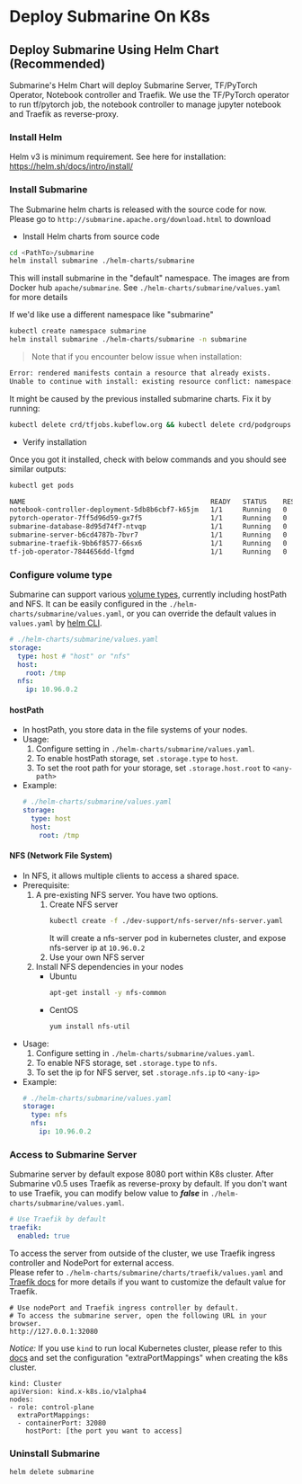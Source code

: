 <!--
Licensed to the Apache Software Foundation (ASF) under one
or more contributor license agreements.  See the NOTICE file
distributed with this work for additional information
regarding copyright ownership.  The ASF licenses this file
to you under the Apache License, Version 2.0 (the
"License"); you may not use this file except in compliance
with the License.  You may obtain a copy of the License at

  http://www.apache.org/licenses/LICENSE-2.0

Unless required by applicable law or agreed to in writing,
software distributed under the License is distributed on an
"AS IS" BASIS, WITHOUT WARRANTIES OR CONDITIONS OF ANY
KIND, either express or implied.  See the License for the
specific language governing permissions and limitations
under the License.
-->


# Deploy Submarine On K8s

## Deploy Submarine Using Helm Chart (Recommended)

Submarine's Helm Chart will deploy Submarine Server, TF/PyTorch Operator, Notebook controller
and Traefik. We use the TF/PyTorch operator to run tf/pytorch job, the notebook controller to
manage jupyter notebook and Traefik as reverse-proxy.


### Install Helm

Helm v3 is minimum requirement.
See here for installation: https://helm.sh/docs/intro/install/

### Install Submarine

The Submarine helm charts is released with the source code for now.
Please go to `http://submarine.apache.org/download.html` to download

- Install Helm charts from source code
```bash
cd <PathTo>/submarine
helm install submarine ./helm-charts/submarine
```
This will install submarine in the "default" namespace.
The images are from Docker hub `apache/submarine`. See `./helm-charts/submarine/values.yaml` for more details

If we'd like use a different namespace like "submarine"
```bash
kubectl create namespace submarine
helm install submarine ./helm-charts/submarine -n submarine
```

> Note that if you encounter below issue when installation:
```bash
Error: rendered manifests contain a resource that already exists.
Unable to continue with install: existing resource conflict: namespace: , name: podgroups.scheduling.incubator.k8s.io, existing_kind: apiextensions.k8s.io/v1beta1, Kind=CustomResourceDefinition, new_kind: apiextensions.k8s.io/v1beta1, Kind=CustomResourceDefinition
```
It might be caused by the previous installed submarine charts. Fix it by running:
```bash
kubectl delete crd/tfjobs.kubeflow.org && kubectl delete crd/podgroups.scheduling.incubator.k8s.io && kubectl delete crd/pytorchjobs.kubeflow.org
```

- Verify installation

Once you got it installed, check with below commands and you should see similar outputs:
```bash
kubectl get pods
```

```bash
NAME                                              READY   STATUS    RESTARTS   AGE
notebook-controller-deployment-5db8b6cbf7-k65jm   1/1     Running   0          5s
pytorch-operator-7ff5d96d59-gx7f5                 1/1     Running   0          5s
submarine-database-8d95d74f7-ntvqp                1/1     Running   0          5s
submarine-server-b6cd4787b-7bvr7                  1/1     Running   0          5s
submarine-traefik-9bb6f8577-66sx6                 1/1     Running   0          5s
tf-job-operator-7844656dd-lfgmd                   1/1     Running   0          5s
```

### Configure volume type
Submarine can support various [volume types](https://kubernetes.io/docs/concepts/storage/volumes/#nfs), currently including hostPath and NFS. It can be easily configured in the `./helm-charts/submarine/values.yaml`, or you can override the default values in `values.yaml` by [helm CLI](https://helm.sh/docs/helm/helm_install/).

```yaml
# ./helm-charts/submarine/values.yaml
storage:
  type: host # "host" or "nfs"
  host:
    root: /tmp
  nfs:
    ip: 10.96.0.2
```
#### hostPath
- In hostPath, you store data in the file systems of your nodes.
- Usage:
  1. Configure setting in `./helm-charts/submarine/values.yaml`.
  2. To enable hostPath storage, set `.storage.type` to `host`.
  3. To set the root path for your storage, set `.storage.host.root` to `<any-path>`
- Example:
  ```yaml
  # ./helm-charts/submarine/values.yaml
  storage:
    type: host
    host:
      root: /tmp
  ```


#### NFS (Network File System)
- In NFS, it allows multiple clients to access a shared space.
- Prerequisite:
  1. A pre-existing NFS server. You have two options.
      1. Create NFS server
          ```bash
          kubectl create -f ./dev-support/nfs-server/nfs-server.yaml
          ```
          It will create a nfs-server pod in kubernetes cluster, and expose nfs-server ip at `10.96.0.2`
      2. Use your own NFS server
  2. Install NFS dependencies in your nodes
      - Ubuntu
          ```bash
          apt-get install -y nfs-common
          ```
      - CentOS
          ```bash
          yum install nfs-util
          ```
- Usage:
  1. Configure setting in `./helm-charts/submarine/values.yaml`.
  2. To enable NFS storage, set `.storage.type` to `nfs`.
  3. To set the ip for NFS server, set `.storage.nfs.ip` to `<any-ip>`
- Example:
  ```yaml
  # ./helm-charts/submarine/values.yaml
  storage:
    type: nfs
    nfs:
      ip: 10.96.0.2
  ```
### Access to Submarine Server
Submarine server by default expose 8080 port within K8s cluster. After Submarine v0.5
uses Traefik as reverse-proxy by default. If you don't want to
use Traefik, you can modify below value to ***false*** in `./helm-charts/submarine/values.yaml`.
```yaml
# Use Traefik by default
traefik:
  enabled: true
```

To access the server from outside of the cluster, we use Traefik ingress controller and
NodePort for external access.\
Please refer to `./helm-charts/submarine/charts/traefik/values.yaml` and [Traefik docs](https://docs.traefik.io/)
for more details if you want to customize the default value for Traefik.

```
# Use nodePort and Traefik ingress controller by default.
# To access the submarine server, open the following URL in your browser.
http://127.0.0.1:32080
```

*Notice:*
If you use `kind` to run local Kubernetes cluster,
please refer to this [docs](https://kind.sigs.k8s.io/docs/user/configuration/#extra-port-mappings)
and set the configuration "extraPortMappings" when creating the k8s cluster.

```
kind: Cluster
apiVersion: kind.x-k8s.io/v1alpha4
nodes:
- role: control-plane
  extraPortMappings:
  - containerPort: 32080
    hostPort: [the port you want to access]
```

### Uninstall Submarine
```bash
helm delete submarine
```
